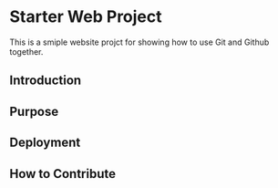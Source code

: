 # Starter Web Project

This is a smiple website projct for
showing how to use Git and Github together.

## Introduction

## Purpose

## Deployment

## How to Contribute
